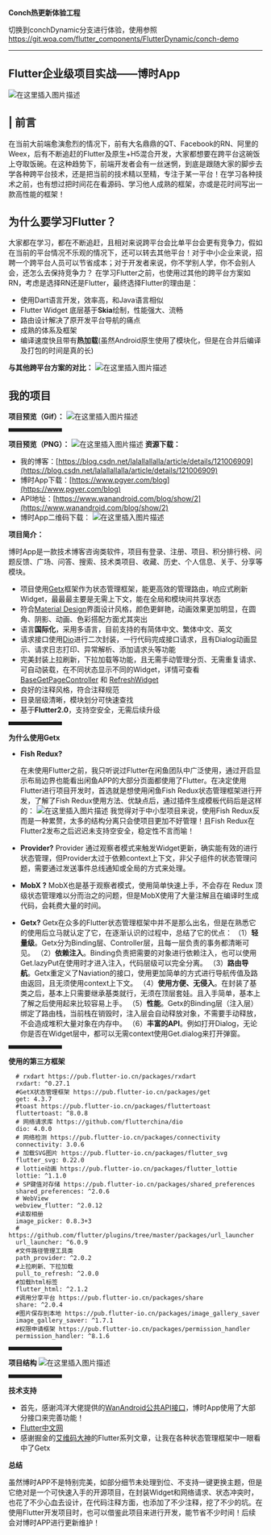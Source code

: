 **Conch热更新体验工程**

切换到conchDynamic分支进行体验，使用参照 https://git.woa.com/flutter_components/FlutterDynamic/conch-demo

---
## Flutter企业级项目实战——博时App

![在这里插入图片描述](https://img-blog.csdnimg.cn/904c9f0501a6437f8f66284a020319b7.png?x-oss-process=image/watermark,type_ZHJvaWRzYW5zZmFsbGJhY2s,shadow_50,text_Q1NETiBA5a626am55YWt5pyI5aSp,size_20,color_FFFFFF,t_70,g_se,x_16#pic_center)

## | 前言
在当前大前端愈演愈烈的情况下，前有大名鼎鼎的QT、Facebook的RN、阿里的Weex，后有不断追赶的Flutter及原生+H5混合开发，大家都想要在跨平台这碗饭上夺取饭碗。在这种趋势下，前端开发者会有一丝迷惘，到底是跟随大家的脚步去学各种跨平台技术，还是把当前的技术精以至精，专注于某一平台！在学习各种技术之前，也有想过把时间花在看源码、学习他人成熟的框架，亦或是花时间写出一款高性能的框架！

## 为什么要学习Flutter？
大家都在学习，都在不断追赶，且相对来说跨平台会比单平台会更有竞争力，假如在当前的平台情况不乐观的情况下，还可以转去其他平台！对于中小企业来说，招聘一个跨平台人员可以节省成本；对于开发者来说，你不学别人学，你不会别人会，还怎么去保持竞争力？
在学习Flutter之前，也使用过其他的跨平台方案如RN，考虑是选择RN还是Flutter，最终选择Flutter的理由是：

 - 使用Dart语言开发，效率高，和Java语言相似
 - Flutter Widget 底层基于**Skia**绘制，性能强大、流畅
 - 路由设计解决了原开发平台导航的痛点
 - 成熟的体系及框架
 - 编译速度快且带有**热加载**(虽然Android原生使用了模块化，但是在合并后编译及打包的时间是真的长)

**与其他跨平台方案的对比：**
![在这里插入图片描述](https://img-blog.csdnimg.cn/a621d1519e4444898df8a3750826c5a2.png)

## 我的项目
**项目预览（Gif）：**
![在这里插入图片描述](https://img-blog.csdnimg.cn/19d66d9b9bcc42198eb267e960605da5.gif#pic_center)
<hr style=" border:solid; width:100px; height:1px;" color=#000000 size=1">

**项目预览（PNG）：**
![在这里插入图片描述](https://img-blog.csdnimg.cn/2f56f2f805b647dc93294b7eaa8ba350.jpg?x-oss-process=image/watermark,type_ZHJvaWRzYW5zZmFsbGJhY2s,shadow_50,text_Q1NETiBA5a626am55YWt5pyI5aSp,size_20,color_FFFFFF,t_70,g_se,x_16#pic_center)
**资源下载：**

 - 我的博客：[https://blog.csdn.net/lalallallalla/article/details/121006909](https://blog.csdn.net/lalallallalla/article/details/121006909)
 - 博时App下载：[https://www.pgyer.com/blog](https://www.pgyer.com/blog)
 - API地址：[https://www.wanandroid.com/blog/show/2](https://www.wanandroid.com/blog/show/2)
 - 博时App二维码下载：
 ![在这里插入图片描述](https://img-blog.csdnimg.cn/e98fa170641f467aa4118b87b79dcc26.png)

**项目简介：**

博时App是一款技术博客咨询类软件，项目有登录、注册、项目、积分排行榜、问题反馈、广场、问答、搜索、技术类项目、收藏、历史、个人信息、关于、分享等模块。

 - 项目使用[Getx](https://pub.flutter-io.cn/packages/get)框架作为状态管理框架，能更高效的管理路由，响应式刷新Widget，最最最主要是无需上下文，能在全局和模块间共享状态
 - 符合[Material Design](https://developer.android.google.cn/guide/topics/ui/look-and-feel)界面设计风格，颜色更鲜艳，动画效果更加明显，在圆角、阴影、动画、色彩搭配方面尤其突出
 - 语言**国际化**，采用多语言，目前支持的有简体中文、繁体中文、英文
 - 请求接口使用[Dio](https://github.com/flutterchina/dio)进行二次封装，一行代码完成接口请求，且有Dialog动画显示、请求日志打印、异常解析、添加请求头等功能
 - 完美封装上拉刷新，下拉加载等功能，且无需手动管理分页、无需重复请求、可自动装载，在不同状态显示不同的Widget，详情可查看[BaseGetPageController](https://github.com/jhflovehqy/flutter_bolg_manage/blob/master/lib/base/get/controller/base_page_controller.dart) 和 [RefreshWidget](https://github.com/jhflovehqy/flutter_bolg_manage/blob/master/lib/widget/pull_smart_refresher.dart)
 - 良好的注释风格，符合注释规范
 - 目录层级清晰，模块划分可快速查找
 - 基于**Flutter2.0**，支持空安全，无需后续升级

<hr style=" border:solid; width:100px; height:1px;" color=#000000 size=1">

**为什么使用Getx**

 - **Fish Redux?**

   在未使用Flutter之前，我只听说过Flutter在闲鱼团队中广泛使用，通过开启显示布局边界也能看出闲鱼APP的大部分页面都使用了Flutter。在决定使用Flutter进行项目开发时，首选就是想使用闲鱼Fish Redux状态管理框架进行开发，了解了Fish Redux使用方法、优缺点后，通过插件生成模板代码后是这样的：
   ![在这里插入图片描述](https://img-blog.csdnimg.cn/fd3d77c7ad1b4bce9027369307fef376.png)
   我觉得对于中小型项目来说，使用Fish Redux反而是一种累赘，太多的结构分离只会使项目更加不好管理！且Fish Redux在Flutter2发布之后迟迟未支持空安全，稳定性不言而喻！
   
 - **Provider?**
Provider 通过观察者模式来触发Widget更新，确实能有效的进行状态管理，但Provider太过于依赖context上下文，非父子组件的状态管理问题，需要通过发送事件总线通知或全局的方式来处理。

 - **MobX ?**
MobX也是基于观察者模式，使用简单快速上手，不会存在 Redux 顶级状态管理难以分而治之的问题，但是MobX使用了大量注解且在编译时生成代码，会耗费大量的时间。

 - **Getx?**
 Getx在众多的Flutter状态管理框架中并不是那么出名，但是在熟悉它的使用后立马就认定了它，在逐渐认识的过程中，总结了它的优点：
（1）**轻量级**。Getx分为Binding层、Controller层，且每一层负责的事务都清晰可见。
（2）**依赖注入**。Binding负责把需要的对象进行依赖注入，也可以使用Get.lazyPut在使用时才进入注入，代码层级可以完全分离。
（3）**路由导航**。Getx重定义了Naviation的接口，使用更加简单的方式进行导航传值及路由返回，且无须使用context上下文。
（4）**使用方便、无侵入**。在封装了基类之后，基本上只需要继承基类就行，无须在顶层套娃。且入手简单，基本上了解之后使用起来比较容易上手。
（5）**性能**。Getx的Binding层（注入层）绑定了路由栈，当前栈在销毁时，注入层会自动释放对象，不需要手动释放，不会造成堆积大量对象在内存中。
（6）**丰富的API**。例如打开Dialog，无论你是否在Widget层中，都可以无需context使用Get.dialog来打开弹窗。


<hr style=" border:solid; width:100px; height:1px;" color=#000000 size=1">

**使用的第三方框架**

```
  # rxdart https://pub.flutter-io.cn/packages/rxdart
  rxdart: ^0.27.1
  #GetX状态管理框架 https://pub.flutter-io.cn/packages/get
  get: 4.3.7
  #toast https://pub.flutter-io.cn/packages/fluttertoast
  fluttertoast: ^8.0.8
  # 网络请求库 https://github.com/flutterchina/dio
  dio: 4.0.0
  # 网络检测 https://pub.flutter-io.cn/packages/connectivity
  connectivity: 3.0.6
  # 加载SVG图片 https://pub.flutter-io.cn/packages/flutter_svg
  flutter_svg: 0.22.0
  # lottie动画 https://pub.flutter-io.cn/packages/flutter_lottie
  lottie: ^1.1.0
  # SP键值对存储 https://pub.flutter-io.cn/packages/shared_preferences
  shared_preferences: ^2.0.6
  # WebView
  webview_flutter: ^2.0.12
  #读取相册
  image_picker: 0.8.3+3
  # https://github.com/flutter/plugins/tree/master/packages/url_launcher
  url_launcher: ^6.0.9
  #文件路径管理工具类
  path_provider: ^2.0.2
  #上拉刷新、下拉加载
  pull_to_refresh: ^2.0.0
  #加载html标签
  flutter_html: ^2.1.2
  #调用分享平台 https://pub.flutter-io.cn/packages/share
  share: ^2.0.4
  #图片保存到本地 https://pub.flutter-io.cn/packages/image_gallery_saver
  image_gallery_saver: ^1.7.1
  #权限申请框架 https://pub.flutter-io.cn/packages/permission_handler
  permission_handler: ^8.1.6

```
<hr style=" border:solid; width:100px; height:1px;" color=#000000 size=1">

  **项目结构**
 ![在这里插入图片描述](https://img-blog.csdnimg.cn/f951ac1ad2d840f2ba2c37dbf0feb0a5.png?x-oss-process=image/watermark,type_ZHJvaWRzYW5zZmFsbGJhY2s,shadow_50,text_Q1NETiBA5a626am55YWt5pyI5aSp,size_11,color_FFFFFF,t_70,g_se,x_16)
<hr style=" border:solid; width:100px; height:1px;" color=#000000 size=1">

**技术支持**

 - 首先，感谢鸿洋大佬提供的[WanAndroid公共API接口](https://www.wanandroid.com/blog/show/2)，博时App使用了大部分接口来完善功能！
 - [Flutter中文网](https://flutterchina.club/docs/)
 - 感谢掘金的[艾维码大神](https://juejin.cn/user/729731450022440/posts)的Flutter系列文章，让我在各种状态管理框架中一眼看中了Getx



**总结**

虽然博时APP不是特别完美，如部分细节未处理到位、不支持一键更换主题，但是它绝对是一个可快速入手的开源项目，在封装Widget和网络请求、状态冲突时，也花了不少心血去设计，在代码注释方面，也添加了不少注释，挖了不少的坑。在使用Flutter开发项目时，也可以借鉴此项目来进行开发，能节省不少时间！后续会对博时APP进行更新维护！
